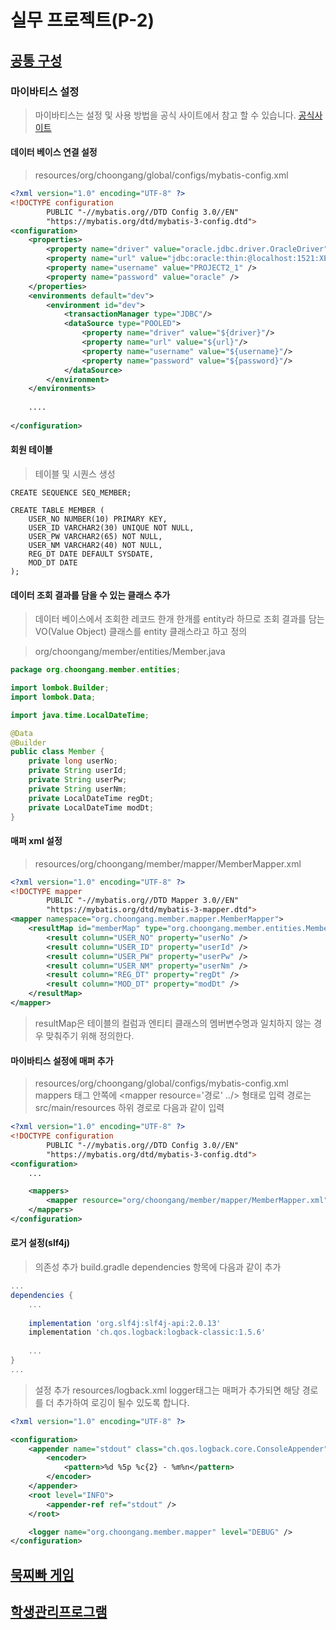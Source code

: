 # 실무 프로젝트(P-2)

## [공통 구성](https://github.com/yonggyo1125/project502_13_2)

### 마이바티스 설정 

> 마이바티스는 설정 및 사용 방법을 공식 사이트에서 참고 할 수 있습니다.
> [공식사이트](https://mybatis.org/mybatis-3/ko/index.html)

#### 데이터 베이스 연결 설정
> resources/org/choongang/global/configs/mybatis-config.xml

```xml
<?xml version="1.0" encoding="UTF-8" ?>
<!DOCTYPE configuration
        PUBLIC "-//mybatis.org//DTD Config 3.0//EN"
        "https://mybatis.org/dtd/mybatis-3-config.dtd">
<configuration>
    <properties>
        <property name="driver" value="oracle.jdbc.driver.OracleDriver" />
        <property name="url" value="jdbc:oracle:thin:@localhost:1521:XE" />
        <property name="username" value="PROJECT2_1" />
        <property name="password" value="oracle" />
    </properties>
    <environments default="dev">
        <environment id="dev">
            <transactionManager type="JDBC"/>
            <dataSource type="POOLED">
                <property name="driver" value="${driver}"/>
                <property name="url" value="${url}"/>
                <property name="username" value="${username}"/>
                <property name="password" value="${password}"/>
            </dataSource>
        </environment>
    </environments>
    
    ....
    
</configuration>
```

#### 회원 테이블

> 테이블 및 시퀀스 생성

```
CREATE SEQUENCE SEQ_MEMBER;

CREATE TABLE MEMBER (
    USER_NO NUMBER(10) PRIMARY KEY, 
    USER_ID VARCHAR2(30) UNIQUE NOT NULL,
    USER_PW VARCHAR2(65) NOT NULL,
    USER_NM VARCHAR2(40) NOT NULL,
    REG_DT DATE DEFAULT SYSDATE,
    MOD_DT DATE
);
```

#### 데이터 조회 결과를 담을 수 있는 클래스 추가

> 데이터 베이스에서 조회한 레코드 한개 한개를 entity라 하므로 조회 결과를 담는 VO(Value Object)  클래스를 entity 클래스라고 하고 정의

> org/choongang/member/entities/Member.java

```java
package org.choongang.member.entities;

import lombok.Builder;
import lombok.Data;

import java.time.LocalDateTime;

@Data
@Builder
public class Member {
    private long userNo;
    private String userId;
    private String userPw;
    private String userNm;
    private LocalDateTime regDt;
    private LocalDateTime modDt;
}
```

#### 매퍼 xml 설정
> resources/org/choongang/member/mapper/MemberMapper.xml

```xml
<?xml version="1.0" encoding="UTF-8" ?>
<!DOCTYPE mapper
        PUBLIC "-//mybatis.org//DTD Mapper 3.0//EN"
        "https://mybatis.org/dtd/mybatis-3-mapper.dtd">
<mapper namespace="org.choongang.member.mapper.MemberMapper">
    <resultMap id="memberMap" type="org.choongang.member.entities.Member">
        <result column="USER_NO" property="userNo" />
        <result column="USER_ID" property="userId" />
        <result column="USER_PW" property="userPw" />
        <result column="USER_NM" property="userNm" />
        <result column="REG_DT" property="regDt" />
        <result column="MOD_DT" property="modDt" />
    </resultMap>
</mapper>
```
> resultMap은 테이블의 컬럼과 엔티티 클래스의 멤버변수명과 일치하지 않는 경우 맞춰주기 위해 정의한다.


#### 마이바티스 설정에 매퍼 추가

> resources/org/choongang/global/configs/mybatis-config.xml
> mappers 태그 안쪽에 \<mapper resource='경로' ../\> 형태로 입력
> 경로는 src/main/resources 하위 경로로 다음과 같이 입력 

```xml
<?xml version="1.0" encoding="UTF-8" ?>
<!DOCTYPE configuration
        PUBLIC "-//mybatis.org//DTD Config 3.0//EN"
        "https://mybatis.org/dtd/mybatis-3-config.dtd">
<configuration>
    ...

    <mappers>
        <mapper resource="org/choongang/member/mapper/MemberMapper.xml" />
    </mappers>
</configuration>

```

#### 로거 설정(slf4j)

> 의존성 추가
> build.gradle dependencies 항목에 다음과 같이 추가 

```groovy
...
dependencies {
    ...
    
    implementation 'org.slf4j:slf4j-api:2.0.13'
    implementation 'ch.qos.logback:logback-classic:1.5.6'
    
    ...
}
...
```

> 설정 추가
> resources/logback.xml
> logger태그는 매퍼가 추가되면 해당 경로를 더 추가하여 로깅이 될수 있도록 합니다.

```xml
<?xml version="1.0" encoding="UTF-8" ?>

<configuration>
    <appender name="stdout" class="ch.qos.logback.core.ConsoleAppender">
        <encoder>
            <pattern>%d %5p %c{2} - %m%n</pattern>
        </encoder>
    </appender>
    <root level="INFO">
        <appender-ref ref="stdout" />
    </root>

    <logger name="org.choongang.member.mapper" level="DEBUG" />
</configuration>
```




## [묵찌빠 게임]()
## [학생관리프로그램]()

